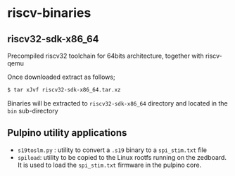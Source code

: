 # riscv-binaries

## riscv32-sdk-x86_64
Precompiled riscv32 toolchain for 64bits architecture, together with riscv-qemu

Once downloaded extract as follows;
```sh
$ tar xJvf riscv32-sdk-x86_64.tar.xz
```
Binaries will be extracted to `riscv32-sdk-x86_64` directory and located in the `bin` sub-directory

## Pulpino utility applications
- `s19toslm.py` : utility to convert a `.s19` binary to a `spi_stim.txt` file
- `spiload`: utility to be copied to the Linux rootfs running on the zedboard. It is used to load the `spi_stim.txt` firmware in the pulpino core.
